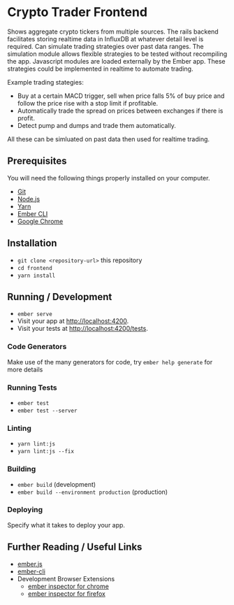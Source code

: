 # Crypto Trader Frontend

Shows aggregate crypto tickers from multiple sources.
The rails backend facilitates storing realtime data in InfluxDB at whatever detail level is required.
Can simulate trading strategies over past data ranges. The simulation module allows flexible strategies to be tested without recompiling the app. Javascript modules are loaded externally by the Ember app.
These strategies could be implemented in realtime to automate trading.

Example trading stategies:
  - Buy at a certain MACD trigger, sell when price falls 5% of buy price and follow the price rise with a stop limit if profitable.
  - Automatically trade the spread on prices between exchanges if there is profit.
  - Detect pump and dumps and trade them automatically.

All these can be simluated on past data then used for realtime trading.

## Prerequisites

You will need the following things properly installed on your computer.

* [Git](https://git-scm.com/)
* [Node.js](https://nodejs.org/)
* [Yarn](https://yarnpkg.com/)
* [Ember CLI](https://ember-cli.com/)
* [Google Chrome](https://google.com/chrome/)

## Installation

* `git clone <repository-url>` this repository
* `cd frontend`
* `yarn install`

## Running / Development

* `ember serve`
* Visit your app at [http://localhost:4200](http://localhost:4200).
* Visit your tests at [http://localhost:4200/tests](http://localhost:4200/tests).

### Code Generators

Make use of the many generators for code, try `ember help generate` for more details

### Running Tests

* `ember test`
* `ember test --server`

### Linting

* `yarn lint:js`
* `yarn lint:js --fix`

### Building

* `ember build` (development)
* `ember build --environment production` (production)

### Deploying

Specify what it takes to deploy your app.

## Further Reading / Useful Links

* [ember.js](https://emberjs.com/)
* [ember-cli](https://ember-cli.com/)
* Development Browser Extensions
  * [ember inspector for chrome](https://chrome.google.com/webstore/detail/ember-inspector/bmdblncegkenkacieihfhpjfppoconhi)
  * [ember inspector for firefox](https://addons.mozilla.org/en-US/firefox/addon/ember-inspector/)
